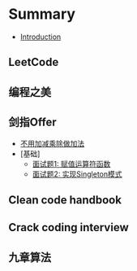 # Summary

* [Introduction](README.md)

## LeetCode

## 编程之美

## 剑指Offer

* [不用加减乘除做加法](jian-zhi-offer/bu-yong-jia-jian-cheng-chu-zuo-jia-fa.md)
* [基础]
  * [面试题1: 赋值运算符函数](jian-zhi-offer/mian-shi-ti-1-fu-zhi-yun-suan-fu-han-shu.md)
  * [面试题2: 实现Singleton模式](jian-zhi-offer/mian-shi-ti-2-shi-xian-singleton-mo-shi.md)
## Clean code handbook

## Crack coding interview

## 九章算法

